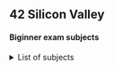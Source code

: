 ## 42 Silicon Valley ##

#### Biginner exam subjects ####

<details>
  <summary>List of subjects</summary>
                      
                      ✅ - passed Moulinette
    
    Level 0️⃣
    
    aff_a	           ✅
    aff_first_param	   ✅
    aff_last_param	   ✅
    aff_z	           ✅
    ft_countdown	  
    ft_print_numbers   ✅	
    hello	           ✅
    maff_alpha	   ✅
    maff_revalpha	   ✅
    only_a	           ✅
    only_z             ✅
    
    Level 1️⃣
    
    first_word	      
    fizzbuzz	    ✅
    ft_putstr           ✅ 
    ft_strcpy	    ✅
    ft_strlen	    ✅
    ft_swap	            ✅
    repeat_alpha        ✅
    rev_print	    ✅
    rot_13	            ✅
    rotone	
    search_and_replace  ✅	
    ulstr	
    
    Level 2️⃣
        
    alpha_mirror	      
    camel_to_snake	
    do_op	            ✅
    ft_atoi	            ✅
    ft_strcmp	    ✅
    ft_strcspn	    ✅
    ft_strdup	    ✅
    ft_strpbrk	        
    ft_strrev	    ✅
    ft_strspn	
    inter	
    is_power_of_2	
    last_word	    ✅
    max	
    print_bits	
    reverse_bits	    ✅
    snake_to_camel      ✅	
    swap_bits	
    union	            ✅
    wdmatch	
    
    Level 3️⃣
    
    add_prime_sum	
    epur_str	    ✅
    expand_str	    ✅
    ft_atoi_base	
    ft_list_size        ✅	
    ft_range	    ✅
    ft_rrange	    ✅
    hidenp	            ✅
    lcm	
    paramsum            ✅
    pgcd	
    print_hex	    ✅
    rstr_capitalizer	
    str_capitalizer	
    tab_mult	    ✅
    
    Level 4️⃣
    
    flood_fill	
    fprime	
    ft_itoa	            ✅
    ft_list_foreach	
    ft_list_remove_if	
    ft_split	
    rev_wstr	    ✅
    rostring	    ✅
    sort_int_tab        ✅	
    sort_list	
    
    Level 5️⃣
    
    brackets	
    brainfuck	
    check_mate	
    ft_itoa_base	
    options	
    print_memory	
    rpn_calc	
